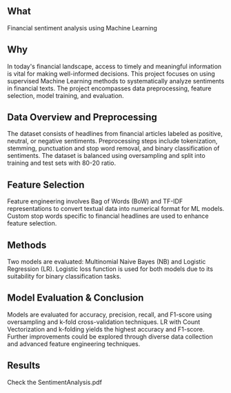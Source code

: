 ## What

Financial sentiment analysis using Machine Learning

## Why

In today's financial landscape, access to timely and meaningful information is vital for making well-informed decisions. This project focuses on using supervised Machine Learning methods to systematically analyze sentiments in financial texts. The project encompasses data preprocessing, feature selection, model training, and evaluation.

## Data Overview and Preprocessing

The dataset consists of headlines from financial articles labeled as positive, neutral, or negative sentiments. Preprocessing steps include tokenization, stemming, punctuation and stop word removal, and binary classification of sentiments. The dataset is balanced using oversampling and split into training and test sets with 80-20 ratio.

## Feature Selection

Feature engineering involves Bag of Words (BoW) and TF-IDF representations to convert textual data into numerical format for ML models. Custom stop words specific to financial headlines are used to enhance feature selection.

## Methods

Two models are evaluated: Multinomial Naive Bayes (NB) and Logistic Regression (LR). Logistic loss function is used for both models due to its suitability for binary classification tasks.

## Model Evaluation & Conclusion

Models are evaluated for accuracy, precision, recall, and F1-score using oversampling and k-fold cross-validation techniques. LR with Count Vectorization and k-folding yields the highest accuracy and F1-score. Further improvements could be explored through diverse data collection and advanced feature engineering techniques.

## Results

Check the SentimentAnalysis.pdf